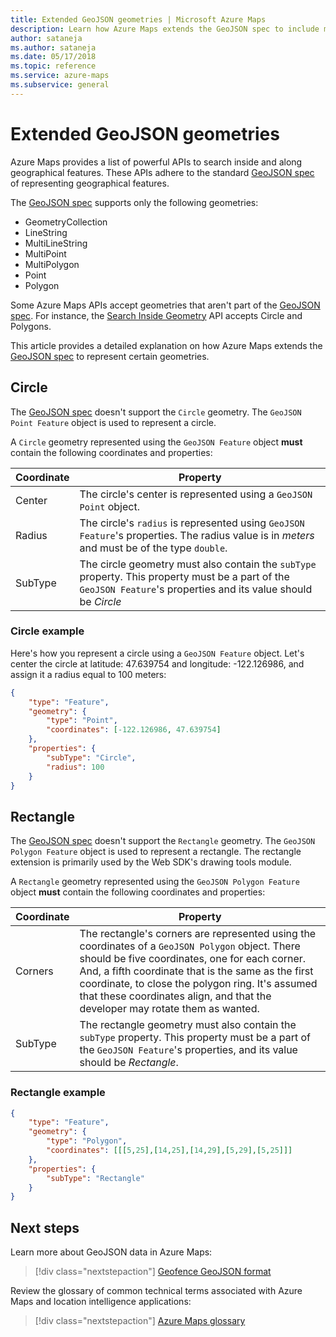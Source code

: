 ```yaml
---
title: Extended GeoJSON geometries | Microsoft Azure Maps
description: Learn how Azure Maps extends the GeoJSON spec to include more geometric shapes. View examples that set up circles and rectangles for use in maps.
author: sataneja
ms.author: sataneja
ms.date: 05/17/2018
ms.topic: reference
ms.service: azure-maps
ms.subservice: general
---
```



# Extended GeoJSON geometries

Azure Maps provides a list of powerful APIs to search inside and along geographical features. These APIs adhere to the standard [GeoJSON spec] of representing geographical features.  

The [GeoJSON spec] supports only the following geometries:

* GeometryCollection
* LineString
* MultiLineString
* MultiPoint
* MultiPolygon
* Point
* Polygon

Some Azure Maps APIs accept geometries that aren't part of the [GeoJSON spec]. For instance, the [Search Inside Geometry] API accepts Circle and Polygons.

This article provides a detailed explanation on how Azure Maps extends the [GeoJSON spec] to represent certain geometries.

## Circle

The [GeoJSON spec] doesn't support the `Circle` geometry. The `GeoJSON Point Feature` object is used to represent a circle.

A `Circle` geometry represented using the `GeoJSON Feature` object __must__ contain the following coordinates and properties:

| Coordinate | Property                                          |
|------------|---------------------------------------------------|
| Center     | The circle's center is represented using a `GeoJSON Point` object. |
| Radius     | The circle's `radius` is represented using `GeoJSON Feature`'s properties. The radius value is in _meters_ and must be of the type `double`. |
| SubType    | The circle geometry must also contain the `subType` property. This property must be a part of the `GeoJSON Feature`'s properties and its value should be _Circle_ |

### Circle example

Here's how you represent a circle using a `GeoJSON Feature` object. Let's center the circle at latitude: 47.639754 and longitude: -122.126986, and assign it a radius equal to 100 meters:

```json
{
    "type": "Feature",
    "geometry": {
        "type": "Point",
        "coordinates": [-122.126986, 47.639754]
    },
    "properties": {
        "subType": "Circle",
        "radius": 100
    }
}          
```

## Rectangle

The [GeoJSON spec] doesn't support the `Rectangle` geometry. The `GeoJSON Polygon Feature` object is used to represent a rectangle. The rectangle extension is primarily used by the Web SDK's drawing tools module.

A `Rectangle` geometry represented using the `GeoJSON Polygon Feature` object __must__ contain the following coordinates and properties:

| Coordinate | Property                                          |
|------------|---------------------------------------------------|
| Corners    | The rectangle's corners are represented using the coordinates of a `GeoJSON Polygon` object. There should be five coordinates, one for each corner. And, a fifth coordinate that is the same as the first coordinate, to close the polygon ring. It's assumed that these coordinates align, and that the developer may rotate them as wanted. |
| SubType    | The rectangle geometry must also contain the `subType` property. This property must be a part of the `GeoJSON Feature`'s properties, and its value should be _Rectangle_. |

### Rectangle example

```json
{
    "type": "Feature",
    "geometry": {
        "type": "Polygon",
        "coordinates": [[[5,25],[14,25],[14,29],[5,29],[5,25]]]
    },
    "properties": {
        "subType": "Rectangle"
    }
}

```

## Next steps

Learn more about GeoJSON data in Azure Maps:

> [!div class="nextstepaction"]
> [Geofence GeoJSON format]

Review the glossary of common technical terms associated with Azure Maps and location intelligence applications:

> [!div class="nextstepaction"]
> [Azure Maps glossary]

[GeoJSON spec]: https://tools.ietf.org/html/rfc7946
[Search Inside Geometry]: /rest/api/maps/search/postsearchinsidegeometry?view=rest-maps-1.0&preserve-view=true
[Geofence GeoJSON format]: geofence-geojson.md
[Azure Maps glossary]: glossary.md
